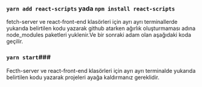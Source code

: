 ### `yarn add react-scripts` yada `npm install react-scripts` ###
fetch-server ve react-front-end klasörleri için ayrı ayrı terminallerde yukarıda belirtilen kodu yazarak github atarken ağırlık oluşturmaması
adına node_modules paketleri yuklenir.Ve bir sonraki adam olan aşağıdaki koda geçilir.

### `yarn start`###

Fecth-server ve react-front-end  klasörleri için ayrı ayrı terminalde yukarıda belirtilen kodu yazarak  projeleri ayağa kaldırmanız gereklidir.


